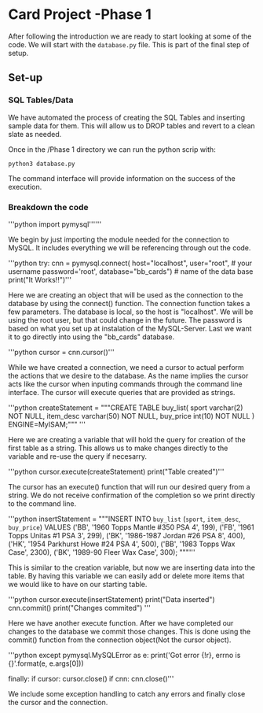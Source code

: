 # Card Project -Phase 1

After following the introduction we are ready to start looking at some of the code. We will start with the <code>database.py</code> file. This is part of the final step of setup.

## Set-up

### SQL Tables/Data

We have automated the process of creating the SQL Tables and inserting sample data for them. This will allow us to DROP tables and revert to a clean slate as needed.

Once in the /Phase 1 directory we can run the python scrip with:

<code>python3 database.py</code>

The command interface will provide information on the success of the execution.

### Breakdown the code

'''python
import pymysql''''''

We begin by just importing the module needed for the connection to MySQL. It includes everything we will be referencing through out the code.

'''python
try:
    cnn = pymysql.connect(
        host="localhost",
        user="root",  # your username
        password='root',
        database="bb_cards")  # name of the data base
    print("It Works!!")'''

Here we are creating an object that will be used as the connection to the database by using the connect() function. The connection function takes a few parameters. The database is local, so the host is "localhost". We will be using the root user, but that could change in the future. The password is based on what you set up at instalation of the MySQL-Server. Last we want it to go directly into using the "bb_cards" database.

'''python
cursor = cnn.cursor()'''

While we have created a connection, we need a cursor to actual perform the actions that we desire to the database. As the name implies the cursor acts like the cursor when inputing commands through the command line interface. The cursor will execute queries that are provided as strings.

'''python
createStatement = """CREATE TABLE buy_list(
        sport varchar(2) NOT NULL,
        item_desc varchar(50) NOT NULL,
        buy_price int(10) NOT NULL
    ) ENGINE=MyISAM;"""
'''

Here we are creating a variable that will hold the query for creation of the first table as a string. This allows us to make changes directly to the variable and re-use the query if necesarry.


'''python
cursor.execute(createStatement)
    print("Table created")'''

The cursor has an execute() function that will run our desired query from a string. We do not receive confirmation of the completion so we print directly to the command line.

'''python
insertStatement = """INSERT INTO `buy_list` (`sport`, `item_desc`, `buy_price`) VALUES
    ('BB', '1960 Topps Mantle #350 PSA 4', 199),
    ('FB', '1961 Topps Unitas #1 PSA 3', 299),
    ('BK', '1986-1987 Jordan #26 PSA 8', 400),
    ('HK', '1954 Parkhurst Howe #24 PSA 4', 500),
    ('BB', '1983 Topps Wax Case', 2300),
    ('BK', '1989-90 Fleer Wax Case', 300);
    """'''

This is similar to the creation variable, but now we are inserting data into the table. By having this variable we can easily add or delete more items that we would like to have on our starting table.

'''python
cursor.execute(insertStatement)
    print("Data inserted")
    cnn.commit()
    print("Changes commited") '''

Here we have another execute function. After we have completed our changes to the database we commit those changes. This is done using the commit() function from the connection object(Not the cursor object).

'''python
except pymysql.MySQLError as e:
    print('Got error {!r}, errno is {}'.format(e, e.args[0]))

finally:
    if cursor:
        cursor.close()
    if cnn:
        cnn.close()'''

We include some exception handling to catch any errors and finally close the cursor and the connection.
